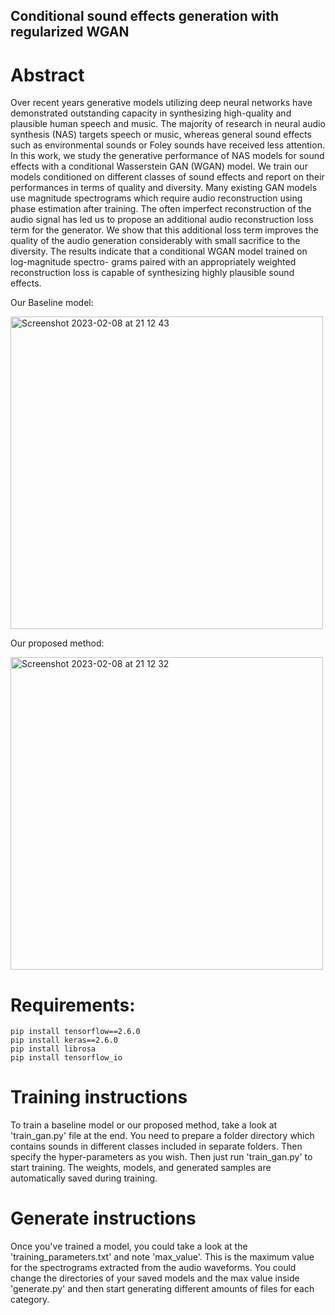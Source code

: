 ## Conditional sound effects generation with regularized WGAN

# Abstract 
Over recent years generative models utilizing deep neural networks have demonstrated outstanding capacity in synthesizing high-quality and plausible human speech and music. The majority of research in neural audio synthesis (NAS) targets speech or music, whereas general sound effects such as environmental sounds or Foley sounds have received less attention. In this work, we study the generative performance of NAS models for sound effects with a conditional Wasserstein GAN (WGAN) model. We train our models conditioned on different classes of sound effects and report on their performances in terms of quality and diversity. Many existing GAN models use magnitude spectrograms which require audio reconstruction using phase estimation after training. The often imperfect reconstruction of the audio signal has led us to propose an additional audio reconstruction loss term for the generator. We show that this additional loss term improves the quality of the audio generation considerably with small sacrifice to the diversity. The results indicate that a conditional WGAN model trained on log-magnitude spectro- grams paired with an appropriately weighted reconstruction loss is capable of synthesizing highly plausible sound effects.

Our Baseline model:

<img width="500" alt="Screenshot 2023-02-08 at 21 12 43" src="https://user-images.githubusercontent.com/50271800/217983037-8f257f89-88cd-4491-9f0c-94594f082e4c.png">

Our proposed method:

<img width="500" alt="Screenshot 2023-02-08 at 21 12 32" src="https://user-images.githubusercontent.com/50271800/217983020-bdee347c-8651-406b-bfe1-043247afdc61.png">


# Requirements:
```
pip install tensorflow==2.6.0 
pip install keras==2.6.0 
pip install librosa
pip install tensorflow_io
```

# Training instructions
To train a baseline model or our proposed method, take a look at 'train_gan.py' file at the end. You need to prepare a folder directory which contains sounds in different classes included in separate folders. Then specify the hyper-parameters as you wish. Then just run 'train_gan.py' to start training. The weights, models, and generated samples are automatically saved during training.

# Generate instructions
Once you've trained a model, you could take a look at the 'training_parameters.txt' and note 'max_value'. This is the maximum value for the spectrograms extracted from the audio waveforms. You could change the directories of your saved models and the max value inside 'generate.py' and then start generating different amounts of files for each category.
